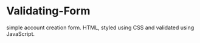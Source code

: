 # Validating-Form

simple account creation form.
HTML, styled using CSS and validated using JavaScript.

